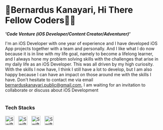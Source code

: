 # 🥾Bernardus Kanayari, Hi There Fellow Coders✋🏻

***'Code Venture (iOS Developer/Content Creator/Adventurer)'***

I'm an iOS Developer with one year of experience and I have developed iOS App projects together with a team and personally. And I like what I do now because it is in line with my life goal, namely to become a lifelong learner, and I always hone my problem solving skills with the challenges that arise in my daily life as an iOS Developer. This was all driven by my high curiosity. With the skills I now have, I think I still have a lot to develop, but I am also happy because I can have an impact on those around me with the skills I have. Don't hesitate to contact me via email bernarduskanayari.public@gmail.com, I am waiting for an invitation to collaborate or discuss about iOS Development

#
### Tech Stacks
<img align="left" alt="Swift" width="30px" style="padding-right:10px;" src="https://cdn.jsdelivr.net/gh/devicons/devicon@latest/icons/swift/swift-original.svg"/>
<img align="left" alt="Swift" width="30px" style="padding-right:10px;" src="https://cdn.jsdelivr.net/gh/devicons/devicon@latest/icons/xcode/xcode-original.svg" />
<img align="left" alt="Swift" width="30px" style="padding-right:10px;" src="https://cdn.jsdelivr.net/gh/devicons/devicon@latest/icons/html5/html5-original.svg" />
<img align="left" alt="Swift" width="30px" style="padding-right:10px;" src="https://cdn.jsdelivr.net/gh/devicons/devicon@latest/icons/css3/css3-original.svg" />
          
          

          
